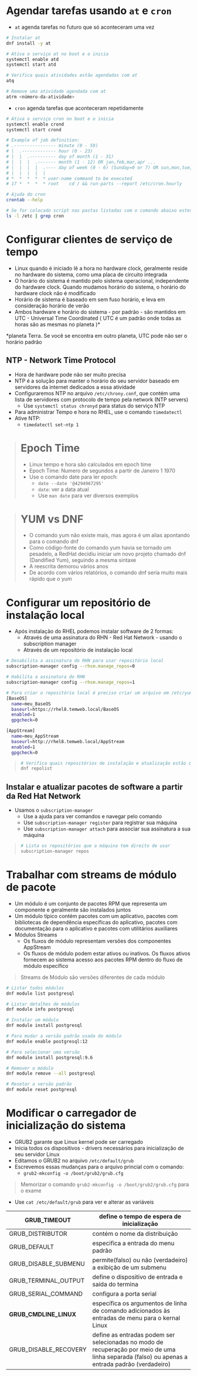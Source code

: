 # Agendar tarefas usando `at` e `cron`

* `at` agenda tarefas no futuro que só aconteceram uma vez

```bash
# Instalar at
dnf install -y at

# Ativa o serviço at no boot e o inicia
systemctl enable atd
systemctl start atd

# Verifica quais atividades estão agendadas com at
atq

# Remove uma atividade agendada com at
atrm <número-da-atividade>
```

* `cron` agenda tarefas que aconteceram repetidamente

```bash
# Ativa o serviço cron no boot e o inicia
systemctl enable crond
systemctl start crond

# Example of job definition:
# .---------------- minute (0 - 59)
# |  .------------- hour (0 - 23)
# |  |  .---------- day of month (1 - 31)
# |  |  |  .------- month (1 - 12) OR jan,feb,mar,apr ...
# |  |  |  |  .---- day of week (0 - 6) (Sunday=0 or 7) OR sun,mon,tue,wed,thu,fri,sat
# |  |  |  |  |
# *  *  *  *  * user-name command to be executed
# 17 *	*  *  *	root    cd / && run-parts --report /etc/cron.hourly

# Ajuda do cron
crontab --help

# Se for colocado script nas pastas listadas com o comando abaixo estes serão executados com cron com intervalo de acordo com nome do diretório
ls -l /etc | grep cron
```
# Configurar clientes de serviço de tempo

* Linux quando é iniciado lê a hora no hardware clock, geralmente reside no hardware do sistema, como uma placa de circuito integrada
* O horário do sistema é mantido pelo sistema operacional, independente do hardware clock. Quando mudamos horário do sistema, o horário do hardware clock não é modificado
* Horário de sistema é baseado em sem fuso horário, e leva em consideração horário de verão
* Ambos hardware e horário do sistema - por padrão - são mantidos em UTC - Universal Time Coordinated ( UTC é um padrão onde todas as horas são as mesmas no planeta )*

*planeta Terra. Se você se encontra em outro planeta, UTC pode não ser o horário padrão

## NTP - Network Time Protocol

* Hora de hardware pode não ser muito precisa
* NTP é a solução para manter o horário do seu servidor baseado em servidores da internet dedicados a essa atividade
* Configuraremos NTP no arquivo `/etc/chrony.conf`, que contém uma lista de servidores com protocolo de tempo pela network (NTP servers)
  - Use `systemctl status chronyd` para status do serviço NTP
* Para administrar Tempo e hora no RHEL, use o comando `timedatectl`
* Ative NTP:
  - `timedatectl set-ntp 1`

> # Epoch Time
> * Linux tempo e hora são calculados em epoch time
> * Epoch Time: Numero de segundos a partir de Janeiro 1 1970
> * Use o comando date para ler epoch:
>   - `date --date '@4294967295'`
>   - `date`: ver a data atual
>   - Use `man date` para ver diversos exemplos

> # YUM vs DNF
>
> * O comando yum não existe mais, mas agora é um alias apontando para o comando dnf
> * Como código-fonte do comando yum havia se tornado um pesadelo, a RedHat decidiu iniciar um novo projeto chamado dnf (Dandified Yum), seguindo a mesma sintaxe
> * A reescrita demorou vários anos
> * De acordo com vários relatórios, o comando dnf seria muito mais rápido que o yum

# Configurar um repositório de instalação local

* Após instalação do RHEL podemos instalar software de 2 formas:
  - Através de uma assinatura do RHN - Red Hat Network - usando o subscription manager
  - Através de um repositório de instalação local

```bash
# Desabilita a assinatura do RHN para usar repositório local
subscription-manager config --rhsm.manage_repos=0

# Habilita a assinatura do RHN
subscription-manager config --rhsm.manage_repos=1
```

```bash
# Para criar o repositório local é preciso criar um arquivo em /etc/yum.repos.d/ com a extensão .repo contendo:
[BaseOS]
  name=meu_BaseOS
  baseurl=https://rhel8.temweb.local/BaseOS
  enabled=1
  gpgcheck=0

[AppStream]
  name=meu_AppStream
  baseurl=http://rhel8.temweb.local/AppStream
  enabled=1
  gpgcheck=0
```

> ```bash
> # Verifica quais repositórios de instalação e atualização estão configurados
> dnf repolist
> ```

## Instalar e atualizar pacotes de software a partir da Red Hat Network

* Usamos o `subscription-manager`
  - Use a ajuda para ver comandos e navegar pelo comando
  - Use `subscription-manager register` para registrar sua máquina
  - Use `subscription-manager attach` para associar sua assinatura a sua máquina

> ```bash
> # Lista os repositórios que a máquina tem direito de usar
> subscription-manager repos
> ```

# Trabalhar com streams de módulo de pacote

* Um módulo é um conjunto de pacotes RPM que representa um componente e geralmente são instalados juntos
* Um módulo típico contém pacotes com um aplicativo, pacotes com bibliotecas de dependência específicas do aplicativo, pacotes com documentação para o aplicativo e pacotes com utilitários auxiliares
* Módulos Streams
  - Os fluxos de módulo representam versões dos componentes AppStream
  - Os fluxos de módulo podem estar ativos ou inativos. Os fluxos ativos fornecem ao sistema acesso aos pacotes RPM dentro do fluxo de módulo específico

> Streams de Módulo são versões diferentes de cada módulo

```bash
# Listar todos módulos
dnf module list postgresql

# Listar detalhes de módulos
dnf module info postgresql

# Instalar um módulo
dnf module install postgresql

# Para mudar a versão padrão usada do módulo
dnf module enable postgresql:12

# Para selecionar uma versão
dnf module install postgresql:9.6

# Remover o módulo
dnf module remove --all postgresql

# Resetar a versão padrão
dnf module reset postgresql
```

# Modificar o carregador de inicialização do sistema

* GRUB2 garante que Linux kernel pode ser carregado
* Inicia todos os dispositivos - drivers necessários para inicialização de seu servidor Linux
* Editamos o GRUB2 no arquivo `/etc/default/grub`
* Escrevemos essas mudanças para o arquivo princial com o comando:
  - `grub2-mkconfig -o /boot/grub2/grub.cfg`

> Memorizar o comando `grub2-mkconfig -o /boot/grub2/grub.cfg` para o exame

* Use `cat /etc/default/grub` para ver e alterar as variáveis

| **GRUB_TIMEOUT** | define o tempo de espera de inicialização |
| --- | --- |
| GRUB_DISTRIBUTOR | contém o nome da distribuição |
| GRUB_DEFAULT | especifica a entrada do menu padrão |
| GRUB_DISABLE_SUBMENU | permite(falso) ou não (verdadeiro) a exibição de um submenu |
| GRUB_TERMINAL_OUTPUT| define o dispositivo de entrada e saída do termina |
| GRUB_SERIAL_COMMAND | configura a porta serial |
| **GRUB_CMDLINE_LINUX** | específica os argumentos de linha de comando adicionados às entradas de menu para o kernal Linux |
| GRUB_DISABLE_RECOVERY | define as entradas podem ser selecionadas no modo de recuperação por meio de uma linha separada (falso) ou apenas a entrada padrão (verdadeiro) |




